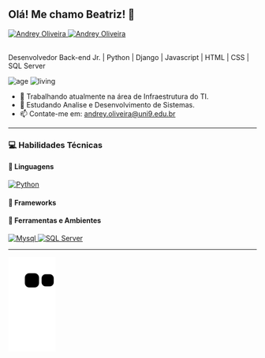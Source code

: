 ## Olá! Me chamo Beatriz! 👋


<div>
<a href="https://www.linkedin.com/in/beatriz-le%C3%A3o-b10190210/">
      <img alt="Andrey Oliveira" src="https://img.shields.io/badge/Linkedin-0078D4?style=for-the-badge&logo=Linkedin&logoColor=white" />
</a>
<a href="mailto:beatriz.leao@aluno.faculdadeimpacta.com.br">
      <img alt="Andrey Oliveira" src="https://img.shields.io/badge/Gmail-D14836?style=for-the-badge&logo=gmail&logoColor=white" />
</a>
</div>

<br>

Desenvolvedor Back-end Jr. | Python | Django | Javascript |  HTML |  CSS | SQL Server


![age](https://img.shields.io/badge/Idade-20-purple)
![living](https://img.shields.io/badge/País-Brasil-informational)


- 🔭 Trabalhando atualmente na área de Infraestrutura do TI.
- 🌱 Estudando Analise e Desenvolvimento de Sistemas.
- 📫 Contate-me em: andrey.oliveira@uni9.edu.br

---

### :computer: Habilidades Técnicas

#### :speech_balloon: Linguagens 


       

 <a href="#">
      <img alt="Python" src="https://img.shields.io/badge/Python-14354C?style=for-the-badge&logo=python&logoColor=white" />
      
</a>                                                                                                 
                                                                                                  
 




#### :hammer: Frameworks






#### :wrench: Ferramentas e Ambientes

<a href="#">
      <img alt="Mysql" src="https://img.shields.io/badge/MySQL-00000F?style=for-the-badge&logo=mysql&logoColor=white" />
</a>

<a href="#">
      <img alt="SQL Server" src="https://img.shields.io/badge/Microsoft_SQL_Server-CC2927?style=for-the-badge&logo=microsoft-sql-server&logoColor=white" />
</a>



<!-- <a href="#">
      <img alt="Docker" src="https://img.shields.io/badge/Docker-2CA5E0?style=for-the-badge&logo=docker&logoColor=white" />
</a> -->

---

![Snake animation](https://github.com/lucasmsf/lucasmsf/blob/output/github-contribution-grid-snake.svg)
